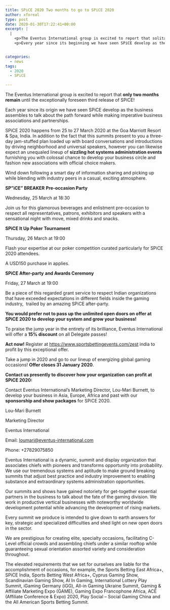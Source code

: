```yaml
---
title: SPiCE 2020 Two months to go to SPiCE 2020
author: xforeal 
type: post
date: 2020-01-30T17:22:41+00:00
excerpt: |
  |
    <p>The Eventus International group is excited to report that solitary two months stay until the exceptionally foreseen third version of SPiCE! </p>
    <p>Every year since its beginning we have seen SPiCE develop as the business assembles to examine the path forward while making crucial business associations and partnerships </p>


categories:
  - news
tags:
  - 2020
  - SPiCE

---
```

The Eventus International group is excited to report that **only two months remain** until the exceptionally foreseen third release of SPiCE!

Each year since its origin we have seen SPiCE develop as the business assembles to talk about the path forward while making imperative business associations and partnerships.

SPiCE 2020 happens from 25 to 27 March 2020 at the Goa Marriott Resort & Spa, India. In addition to the fact that this summits present to you a three-day jam-stuffed plan loaded up with board conversations and introductions by driving neighborhood and universal speakers, however you can likewise expect an unequaled lineup of **sizzling hot systems administration events** furnishing you with colossal chance to develop your business circle and fashion new associations with official choice makers.

Wind down following a smart day of information sharing and picking up while blending with industry peers in a casual, exciting atmosphere.

**SP”iCE” BREAKER** **Pre-occasion Party**

Wednesday, 25 March at 18:30

Join us for this glamorous beverages and enlistment pre-occasion to respect all representatives, patrons, exhibitors and speakers with a sensational night with move, mixed drinks and snacks.

**SPiCE It Up Poker Tournament**

Thursday, 26 March at 19:00

Flash your expertise at our poker competition curated particularly for SPiCE 2020 attendees.

A USD150 purchase in applies.

**SPiCE After-party** **and Awards Ceremony**

Friday, 27 March at 19:00

Be a piece of this regarded grant service to respect Indian organizations that have exceeded expectations in different fields inside the gaming industry,&nbsp; trailed by an amazing SPiCE after-party.

**You would prefer not to pass up the unlimited open doors on offer at SPiCE 2020 to develop your system and grow your business!**

To praise the jump year in the entirety of its brilliance, Eventus International will offer a **15% discount** on all Delegate passes!

**Act now!** Register at https://www.sportsbettingevents.com/zest india to profit by this exceptional offer.

Take a jump in 2020 and go to our lineup of energizing global gaming occasions! **Offer closes 31 January 2020**.

**Contact us presently to discover how your organization can profit at SPiCE 2020:**

Contact Eventus International’s Marketing Director, Lou-Mari Burnett, to develop your business in Asia, Europe, Africa and past with our **sponsorship and show packages** for SPiCE 2020.

Lou-Mari Burnett

Marketing Director&nbsp;

Eventus International

Email: loumari@eventus-international.com

Phone: +27829075850

Eventus International is a dynamic, summit and display organization that associates chiefs with pioneers and transforms opportunity into probability. We use our tremendous systems and aptitude to make ground breaking summits that adjust best practice and industry improvement to enabling substance and extraordinary systems administration opportunities.

Our summits and shows have gained notoriety for get-together essential partners in the business to talk about the fate of the gaming division. We work in productive vertical businesses with noteworthy worldwide development potential while advancing the development of rising markets.

Every summit we produce is intended to give down to earth answers for key, strategic and specialized difficulties and shed light on new open doors in the sector.

We are prestigious for creating elite, specialty occasions, facilitating C-Level official crowds and assembling chiefs under a similar rooftop while guaranteeing sexual orientation assorted variety and consideration throughout.

The elevated requirements that we set for ourselves are liable for the accomplishment of occasions, for example, the Sports Betting East Africa+, SPiCE India, Sports Betting West Africa+, Cyprus Gaming Show, Scandinavian Gaming Show, AI In Gaming, International Lottery Play Summit, iGaming Germany (iGG), All-in Gaming Ukraine Summit, Gaming & Affiliate Marketing Expo (GAME), Gaming Expo Francophone Africa, ACE (Affiliate Conference & Expo) 2020, Play Social – Social Gaming China and the All American Sports Betting Summit.